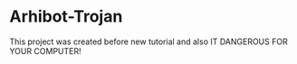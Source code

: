 # Arhibot-Trojan
This project was created before new tutorial and also IT DANGEROUS FOR YOUR COMPUTER!
